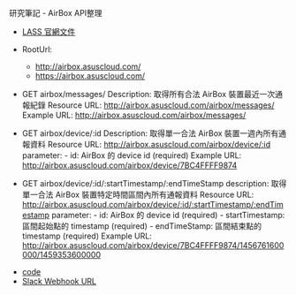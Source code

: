 研究筆記 - AirBox API整理
 
- [LASS 官網文件](https://drive.google.com/file/d/0B4jt5C3N9QstMEtHY3VqZ24tbGM/view)

- RootUrl: 
    - http://airbox.asuscloud.com/
    - https://airbox.asuscloud.com/

 

- GET airbox/messages/
    Description: 取得所有合法 AirBox 裝置最近一次通報紀錄
    Resource URL: http://airbox.asuscloud.com/airbox/messages/
    Example URL: http://airbox.asuscloud.com/airbox/messages/

 

- GET airbox/device/:id
    Description: 取得單一合法 AirBox 裝置一週內所有通報資料
    Resource URL: http://airbox.asuscloud.com/airbox/device/:id
        parameter:
        - id: AirBox 的 device id (required)
    Example URL: http://airbox.asuscloud.com/airbox/device/7BC4FFFF9874
     
- GET airbox/device/:id/:startTimestamp/:endTimeStamp
    description: 取得單一合法 AirBox 裝置特定時間區間內所有通報資料
    Resource URL: http://airbox.asuscloud.com/airbox/device/:id/:startTimestamp/:endTimestamp
        parameter:
        - id: AirBox 的 device id (required)
        - startTimestamp: 區間起始點的 timestamp (required)
        - endTimeStamp: 區間結束點的 timestamp (required)
    Example URL: http://airbox.asuscloud.com/airbox/device/7BC4FFFF9874/1456761600000/1459353600000
* [code](https://github.com/howardweng/FLASS)
* [Slack Webhook URL](https://hooks.slack.com/services/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)
